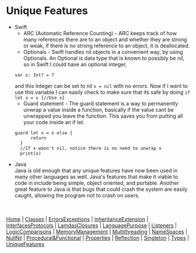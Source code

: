 # Unique Features

* Swift <br>
  * ARC (Automatic Reference Counting) - ARC keeps track of how many references there are to an object and whether they are strong or weak, if there is no strong reference to an object, it is deallocated. 
  * Optionals - Swift handles nil objects in a convenient way, by using Optionals. An Optional is data type that is known to possibly be nil, so in Swift I could have an optional integer,
  ```
  var x: Int? = 7
  ```
  and this Integer can be set to nil ```x = nil``` with no errors. Now if I want to use this variable I can easily check to make sure that its safe by doing ```if let x = x {//Use x}```
  * Guard statement - The guard statement is a way to permanently unwrap a value inside a function, basically if the value cant be unwrapped you leave the function. This saves you from putting all your code inside an if let.
  ```
  guard let x = x else {
        return
    }
    //If x wasn't nil, notice there is no need to unwrap x
    print(x)
    ```
* Java <br>
Java is old enough that any unique features have now been used in many other languages as well. Java's features that make it viable to code in include being simple, object oriented, and portable. Another great feature to Java is that bugs that could crash the system are easily caught, allowing the program not to crash on users. 

<br><br>
[Home](README.md) | [Classes](Classes.md) | [ErrorsExceptions](ErrorsExceptions.md) | [InheritanceExtension](InheritanceExtension.md) | [InterfacesProtocols](InterfacesProtocols.md) | [LamdasClosures](LamdasClosures.md) | [LanguagePurpose](LanguagePurpose.md) | [Listeners](Listeners.md) | [LogicComparisons](LogicComparisons.md) | [MemoryManagement](MemoryManagement.md) | [Multithreading](Multithreading.md) | [NameSpaces](NameSpaces.md) | [NullNil](NullNil.md) | [Procedural&Functional](Procedural&Functional.md) | [Properties](Properties.md) | [Reflection](Reflection.md) | [Singleton](Singleton.md) | [Types](Types.md) | [UniqueFeatures](UniqueFeatures.md)
